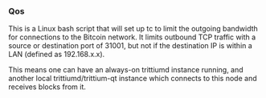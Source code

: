 ### Qos ###

This is a Linux bash script that will set up tc to limit the outgoing bandwidth for connections to the Bitcoin network. It limits outbound TCP traffic with a source or destination port of 31001, but not if the destination IP is within a LAN (defined as 192.168.x.x).

This means one can have an always-on trittiumd instance running, and another local trittiumd/trittium-qt instance which connects to this node and receives blocks from it.
